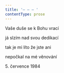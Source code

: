 ```yaml
---
title: '– – – '
contentType: prose
---
```


Vaše duše se k Bohu vrací

já slzím nad svou dedikací

tak je mi líto že jste ani

nepočkal na mé věnování

5\. července 1984
